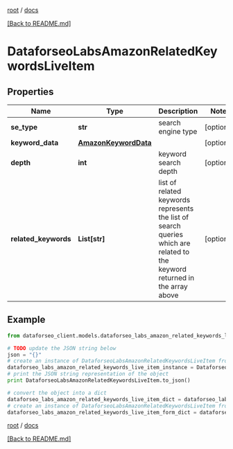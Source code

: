 [root](./../ "root") / [docs](./ "docs")

[[Back to README.md]](./../README.md "[Back to README.md]")

# DataforseoLabsAmazonRelatedKeywordsLiveItem

## Properties

Name | Type | Description | Notes
------------ | ------------- | ------------- | -------------
**se_type** | **str** | search engine type | [optional]
**keyword_data** | [**AmazonKeywordData**](AmazonKeywordData.md) |  | [optional]
**depth** | **int** | keyword search depth | [optional]
**related_keywords** | **List[str]** | list of related keywords represents the list of search queries which are related to the keyword returned in the array above | [optional]

## Example

```python
from dataforseo_client.models.dataforseo_labs_amazon_related_keywords_live_item import DataforseoLabsAmazonRelatedKeywordsLiveItem

# TODO update the JSON string below
json = "{}"
# create an instance of DataforseoLabsAmazonRelatedKeywordsLiveItem from a JSON string
dataforseo_labs_amazon_related_keywords_live_item_instance = DataforseoLabsAmazonRelatedKeywordsLiveItem.from_json(json)
# print the JSON string representation of the object
print DataforseoLabsAmazonRelatedKeywordsLiveItem.to_json()

# convert the object into a dict
dataforseo_labs_amazon_related_keywords_live_item_dict = dataforseo_labs_amazon_related_keywords_live_item_instance.to_dict()
# create an instance of DataforseoLabsAmazonRelatedKeywordsLiveItem from a dict
dataforseo_labs_amazon_related_keywords_live_item_form_dict = dataforseo_labs_amazon_related_keywords_live_item.from_dict(dataforseo_labs_amazon_related_keywords_live_item_dict)
```

  

[root](./../ "root") / [docs](./ "docs")

[[Back to README.md]](./../README.md "[Back to README.md]")